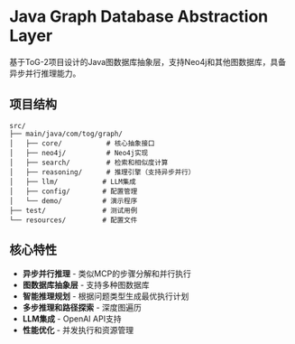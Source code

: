 # Java Graph Database Abstraction Layer

基于ToG-2项目设计的Java图数据库抽象层，支持Neo4j和其他图数据库，具备异步并行推理能力。

## 项目结构

```
src/
├── main/java/com/tog/graph/
│   ├── core/           # 核心抽象接口
│   ├── neo4j/          # Neo4j实现
│   ├── search/         # 检索和相似度计算
│   ├── reasoning/      # 推理引擎（支持异步并行）
│   ├── llm/           # LLM集成
│   ├── config/        # 配置管理
│   └── demo/          # 演示程序
├── test/              # 测试用例
└── resources/         # 配置文件
```

## 核心特性

- **异步并行推理** - 类似MCP的步骤分解和并行执行
- **图数据库抽象层** - 支持多种图数据库
- **智能推理规划** - 根据问题类型生成最优执行计划
- **多步推理和路径探索** - 深度图遍历
- **LLM集成** - OpenAI API支持
- **性能优化** - 并发执行和资源管理